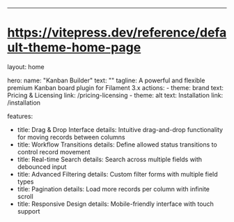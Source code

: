 ---
# https://vitepress.dev/reference/default-theme-home-page
layout: home

hero:
  name: "Kanban Builder"
  text: ""
  tagline: A powerful and flexible premium Kanban board plugin for Filament 3.x
  actions:
    - theme: brand
      text: Pricing & Licensing
      link: /pricing-licensing
    - theme: alt
      text: Installation
      link: /installation

features:
  - title: Drag & Drop Interface
    details: Intuitive drag-and-drop functionality for moving records between columns
  - title: Workflow Transitions
    details: Define allowed status transitions to control record movement
  - title: Real-time Search
    details: Search across multiple fields with debounced input
  - title: Advanced Filtering
    details: Custom filter forms with multiple field types
  - title: Pagination
    details: Load more records per column with infinite scroll
  - title: Responsive Design
    details: Mobile-friendly interface with touch support